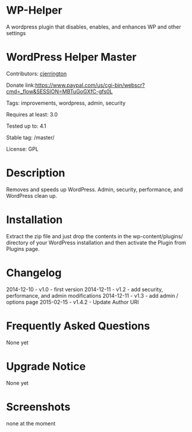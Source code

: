 WP-Helper
=========

A wordpress plugin that disables, enables, and enhances WP and other settings

WordPress Helper Master
=========
Contributors: [cjerrington](http://claytonerrington.com)

Donate link:https://www.paypal.com/us/cgi-bin/webscr?cmd=_flow&SESSION=MBTuGoGXfC-gfs0L

Tags: improvements, wordpress, admin, security

Requires at least: 3.0

Tested up to: 4.1

Stable tag: /master/

License: GPL
 
Description
=========
Removes and speeds up WordPress. Admin, security, performance, and WordPress clean up. 


Installation
=========
Extract the zip file and just drop the contents in the wp-content/plugins/ directory of your WordPress installation and then activate the Plugin from Plugins page.

Changelog
=========
2014-12-10 - v1.0 - first version
2014-12-11 - v1.2 - add security, performance, and admin modifications
2014-12-11 - v1.3 - add admin / options page
2015-02-15 - v1.4.2 - Update Author URI

Frequently Asked Questions
=========
None yet

Upgrade Notice
=========
None yet

Screenshots
=========
none at the moment
